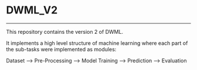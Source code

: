 # DWML_V2
------------------------
This repository contains the version 2 of DWML.

It implements a high level structure of machine learning where each part of the sub-tasks were implemented as modules:

  Dataset --> Pre-Processing --> Model Training --> Prediction --> Evaluation
  
